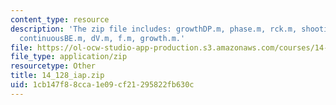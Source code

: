 ```yaml
---
content_type: resource
description: 'The zip file includes: growthDP.m, phase.m, rck.m, shooting.m, u.m,
  continuousBE.m, dV.m, f.m, growth.m.'
file: https://ol-ocw-studio-app-production.s3.amazonaws.com/courses/14-128-dynamic-optimization-economic-applications-recursive-methods-spring-2003/1cb147f88cca1e09cf21295822fb630c_14_128_iap.zip
file_type: application/zip
resourcetype: Other
title: 14_128_iap.zip
uid: 1cb147f8-8cca-1e09-cf21-295822fb630c
---
```

